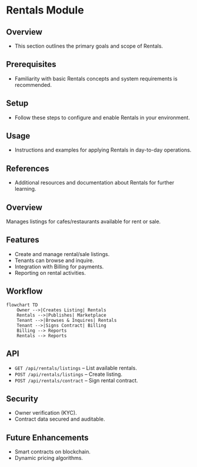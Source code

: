 # Rentals Module

## Overview
- This section outlines the primary goals and scope of Rentals.

## Prerequisites
- Familiarity with basic Rentals concepts and system requirements is recommended.

## Setup
- Follow these steps to configure and enable Rentals in your environment.

## Usage
- Instructions and examples for applying Rentals in day-to-day operations.

## References
- Additional resources and documentation about Rentals for further learning.


## Overview
Manages listings for cafes/restaurants available for rent or sale.

## Features
- Create and manage rental/sale listings.  
- Tenants can browse and inquire.  
- Integration with Billing for payments.  
- Reporting on rental activities.  

## Workflow
```mermaid
flowchart TD
    Owner -->|Creates Listing| Rentals
    Rentals -->|Publishes| Marketplace
    Tenant -->|Browses & Inquires| Rentals
    Tenant -->|Signs Contract| Billing
    Billing --> Reports
    Rentals --> Reports
```

## API
- `GET /api/rentals/listings` – List available rentals.  
- `POST /api/rentals/listings` – Create listing.  
- `POST /api/rentals/contract` – Sign rental contract.  

## Security
- Owner verification (KYC).  
- Contract data secured and auditable.  

## Future Enhancements
- Smart contracts on blockchain.  
- Dynamic pricing algorithms.  
